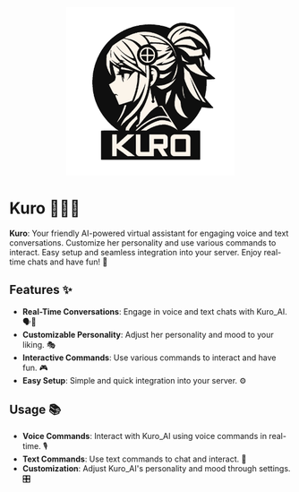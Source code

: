 <p align="center">
  <img src="https://github.com/Pianonic/Kuro/blob/main/images/KuroEmptyBackground.png?raw=true" alt="PianoNic's Music Bot" width="300"/>
</p>


# Kuro 👧🤖💬

**Kuro**: Your friendly AI-powered virtual assistant for engaging voice and text conversations. Customize her personality and use various commands to interact. Easy setup and seamless integration into your server. Enjoy real-time chats and have fun! 🎉

## Features ✨

- **Real-Time Conversations**: Engage in voice and text chats with Kuro_AI. 🗣️💬
- **Customizable Personality**: Adjust her personality and mood to your liking. 🎭
- **Interactive Commands**: Use various commands to interact and have fun. 🎮
- **Easy Setup**: Simple and quick integration into your server. ⚙️

## Usage 📚

- **Voice Commands**: Interact with Kuro_AI using voice commands in real-time. 🎙️
- **Text Commands**: Use text commands to chat and interact. 💬
- **Customization**: Adjust Kuro_AI's personality and mood through settings. 🎛️
